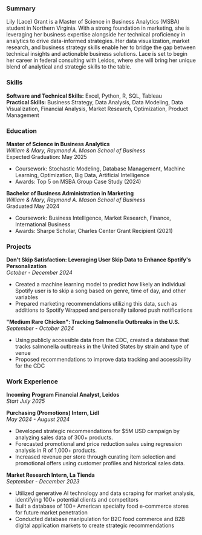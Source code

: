 ### Summary
Lily (Lace) Grant is a Master of Science in Business Analytics (MSBA) student in Northern Virginia. With a strong foundation in marketing, she is leveraging her business expertise alongside her technical proficiency in analytics to drive data-informed strategies. Her data visualization, market research, and business strategy skills enable her to bridge the gap between technical insights and actionable business solutions. Lace is set to begin her career in federal consulting with Leidos, where she will bring her unique blend of analytical and strategic skills to the table.

### Skills
**Software and Technical Skills:** Excel, Python, R, SQL, Tableau  
**Practical Skills:**  Business Strategy, Data Analysis, Data Modeling, Data Visualization, Financial Analysis, Market Research, Optimization, Product Management
### Education
**Master of Science in Business Analytics**  
*William & Mary, Raymond A. Mason School of Business*  
Expected Graduation: May 2025  
- Coursework: Stochastic Modeling, Database Management, Machine Learning, Optimization, Big Data, Artificial Intelligence
- Awards: Top 5 on MSBA Group Case Study (2024)

**Bachelor of Business Administration in Marketing**  
*William & Mary, Raymond A. Mason School of Business*  
Graduated May 2024  
- Coursework: Business Intelligence, Market Research, Finance, International Business
- Awards: Sharpe Scholar, Charles Center Grant Recipient (2021)

### Projects
**Don't Skip Satisfaction: Leveraging User Skip Data to Enhance Spotify's Personalization**  
*October - December 2024*  
- Created a machine learning model to predict how likely an individual Spotify user is to skip a song based on genre, time of day, and other variables
- Prepared marketing recommendations utilizing this data, such as additions to Spotify Wrapped and personally tailored push notifications

**"Medium Rare Chicken": Tracking Salmonella Outbreaks in the U.S.**  
*September - October 2024*  
- Using publicly accessible data from the CDC, created a database that tracks salmonella outbreaks in the United States by strain and type of venue
- Proposed recommendations to improve data tracking and accessibility for the CDC

### Work Experience
**Incoming Program Financial Analyst, Leidos**  
*Start July 2025*

**Purchasing (Promotions) Intern, Lidl**  
*May 2024 - August 2024*  
- Developed strategic recommendations for $5M USD campaign by analyzing sales data of 300+ products.
- Forecasted promotional and price reduction sales using regression analysis in R of 1,000+ products.
- Increased revenue per store through curating item selection and promotional offers using customer profiles and historical sales data.

**Market Research Intern, La Tienda**  
*September - December 2023*
- Utilized generative AI technology and data scraping for market analysis, identifying 100+ potential clients and competitors
- Built a database of 100+ American specialty food e-commerce stores for future market penetration
- Conducted database manipulation for B2C food commerce and B2B digital application markets to create strategic recommendations
